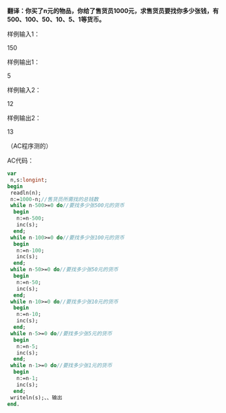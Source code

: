 **翻译：你买了n元的物品，你给了售货员1000元，求售货员要找你多少张钱，有500、100、50、10、5、1等货币。**

样例输入1：

150

样例输出1：

5

样例输入2：

12

样例输出2：

13

（AC程序测的）

AC代码：
```pascal
var
 n,s:longint;
begin
 readln(n);
 n:=1000-n;//售货员所需找的总钱数
 while n-500>=0 do//要找多少张500元的货币
  begin
   n:=n-500;
   inc(s);
  end;
 while n-100>=0 do//要找多少张100元的货币
  begin
   n:=n-100;
   inc(s);
  end;
 while n-50>=0 do//要找多少张50元的货币
  begin
   n:=n-50;
   inc(s);
  end;
 while n-10>=0 do//要找多少张10元的货币
  begin
   n:=n-10;
   inc(s);
  end;
 while n-5>=0 do//要找多少张5元的货币
  begin
   n:=n-5;
   inc(s);
  end;
 while n-1>=0 do//要找多少张1元的货币
  begin
   n:=n-1;
   inc(s);
  end;
 writeln(s);、、输出
end.
```